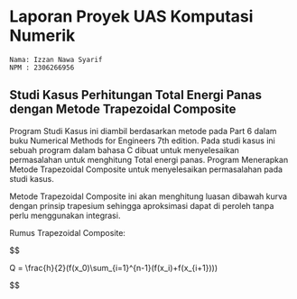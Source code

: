 # Laporan Proyek UAS Komputasi Numerik

```
Nama: Izzan Nawa Syarif 
NPM : 2306266956
```

## Studi Kasus Perhitungan Total Energi Panas dengan Metode Trapezoidal Composite
Program Studi Kasus ini diambil berdasarkan metode pada Part 6 dalam buku Numerical Methods for Engineers 7th edition. Pada studi kasus ini sebuah program dalam bahasa C dibuat untuk menyelesaikan permasalahan untuk menghitung Total energi panas. Program Menerapkan Metode Trapezoidal Composite untuk menyelesaikan permasalahan pada studi kasus.  

Metode Trapezoidal Composite ini akan menghitung luasan dibawah kurva dengan prinsip trapesium sehingga aproksimasi dapat di peroleh tanpa perlu menggunakan integrasi.  

Rumus Trapezoidal Composite:


$$

Q = \frac{h}{2}(f(x_0)\sum_{i=1}^{n-1}(f(x_i)+f(x_{i+1})))

$$